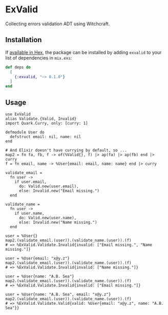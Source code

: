 # ExValid

Collecting errors validation ADT using Witchcraft.

## Installation

If [available in Hex](https://hex.pm/docs/publish), the package can be installed
by adding `exvalid` to your list of dependencies in `mix.exs`:

```elixir
def deps do
  [
    {:exvalid, "~> 0.1.0"}
  ]
end
```

## Usage

```
use ExValid
alias Validate.{Valid, Invalid}
import Quark.Curry, only: [curry: 1]

defmodule User do
  defstruct email: nil, name: nil
end

# And Elixir doesn't have currying by default, so ...
map2 = fn fa, fb, f -> of(%Valid{}, f) |> ap(fa) |> ap(fb) end |> curry
f = fn email, name -> %User{email: email, name: name} end |> curry

validate_email =
  fn user ->
    if user.email,
      do: Valid.new(user.email),
      else: Invalid.new("Email missing.")
  end

validate_name =
  fn user ->
    if user.name,
      do: Valid.new(user.name),
      else: Invalid.new("Name missing.")
  end

user = %User{}
map2.(validate_email.(user)).(validate_name.(user)).(f)
# => %ExValid.Validate.Invalid{invalid: ["Email missing.", "Name missing."]}

user = %User{email: "x@y.z"}
map2.(validate_email.(user)).(validate_name.(user)).(f)
# => %ExValid.Validate.Invalid{invalid: ["Name missing."]}

user = %User{name: "A.B. Sea"}
map2.(validate_email.(user)).(validate_name.(user)).(f)
# => %ExValid.Validate.Invalid{invalid: ["Email missing."]}

user = %User{name: "A.B. Sea", email: "x@y.z"}
map2.(validate_email.(user)).(validate_name.(user)).(f)
# => %ExValid.Validate.Valid{valid: %User{email: "x@y.z", name: "A.B. Sea"}}
```
